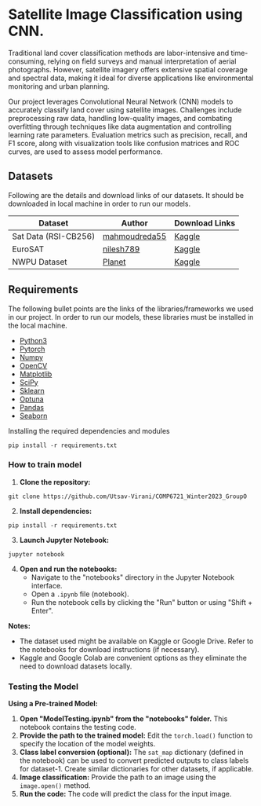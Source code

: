 # Satellite Image Classification using CNN.

Traditional land cover classification methods are labor-intensive and time-consuming, relying on field surveys and manual interpretation of aerial photographs. However, satellite imagery offers extensive spatial coverage and spectral data, making it ideal for diverse applications like environmental monitoring and urban planning.

Our project leverages Convolutional Neural Network (CNN) models to accurately classify land cover using satellite images. Challenges include preprocessing raw data, handling low-quality images, and combating overfitting through techniques like data augmentation and controlling learning rate parameters. Evaluation metrics such as precision, recall, and F1 score, along with visualization tools like confusion matrices and ROC curves, are used to assess model performance.

## Datasets

Following are the details and download links of our datasets.
It should be downloaded in local machine in order to run our models.

| Dataset              | Author                                                                                        | Download Links                                                                                      |
| -------------------- | --------------------------------------------------------------------------------------------- | --------------------------------------------------------------------------------------------------- |
| Sat Data (RSI-CB256) | [mahmoudreda55](https://www.kaggle.com/datasets/mahmoudreda55/satellite-image-classification) | [Kaggle](https://www.kaggle.com/datasets/mahmoudreda55/satellite-image-classification)              |
| EuroSAT              | [nilesh789](https://www.kaggle.com/nilesh789)                                                 | [Kaggle](https://www.kaggle.com/code/nilesh789/land-cover-classification-with-eurosat-dataset/data) |
| NWPU Dataset         | [Planet](https://gjy3035.github.io/NWPU-Crowd-Sample-Code/)                                   | [Kaggle](https://www.kaggle.com/datasets/happyyang/nwpu-data-set)                                   |

## Requirements

The following bullet points are the links of the libraries/frameworks we used in our project. In order to run our models,
these libraries must be installed in the local machine.

- [Python3](https://www.python.org/downloads/)
- [Pytorch](https://pytorch.org/)
- [Numpy](https://numpy.org/install/)
- [OpenCV](https://opencv.org/releases/)
- [Matplotlib](https://matplotlib.org/stable/users/installing/index.html)
- [SciPy](https://scipy.org/install/)
- [Sklearn](https://scikit-learn.org/stable/install.html)
- [Optuna](https://optuna.org/#installation)
- [Pandas](https://pandas.pydata.org/docs/getting_started/install.html)
- [Seaborn](https://seaborn.pydata.org/installing.html)

Installing the required dependencies and modules

```
pip install -r requirements.txt
```

### How to train model

1. **Clone the repository:**

```
git clone https://github.com/Utsav-Virani/COMP6721_Winter2023_GroupO
```

2. **Install dependencies:**

```
pip install -r requirements.txt
```

3. **Launch Jupyter Notebook:**

```
jupyter notebook
```

4. **Open and run the notebooks:**
   - Navigate to the "notebooks" directory in the Jupyter Notebook interface.
   - Open a `.ipynb` file (notebook).
   - Run the notebook cells by clicking the "Run" button or using "Shift + Enter".

**Notes:**

- The dataset used might be available on Kaggle or Google Drive. Refer to the notebooks for download instructions (if necessary).
- Kaggle and Google Colab are convenient options as they eliminate the need to download datasets locally.

### Testing the Model

**Using a Pre-trained Model:**

1. **Open "ModelTesting.ipynb" from the "notebooks" folder.** This notebook contains the testing code.
2. **Provide the path to the trained model:** Edit the `torch.load()` function to specify the location of the model weights.
3. **Class label conversion (optional):** The `sat_map` dictionary (defined in the notebook) can be used to convert predicted outputs to class labels for dataset-1. Create similar dictionaries for other datasets, if applicable.
4. **Image classification:** Provide the path to an image using the `image.open()` method.
5. **Run the code:** The code will predict the class for the input image.
